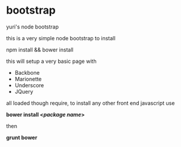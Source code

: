 bootstrap
=========

yuri's node bootstrap


this is a very simple node bootstrap to install

npm install && bower install

this will setup a very basic page with

* Backbone
* Marionette
* Underscore
* JQuery

all loaded though require, to install any other front end javascript use 

**bower install <*package name*>** 

then 

**grunt bower**
